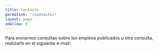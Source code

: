 ```yaml
---
title: Contacto
permalink: "/contacto/"
layout: page
adallow: 0
---
```

Para enviarnos consultas sobre los empleos publicados u otra consulta, realizarlo en el siguiente e-mail: 
